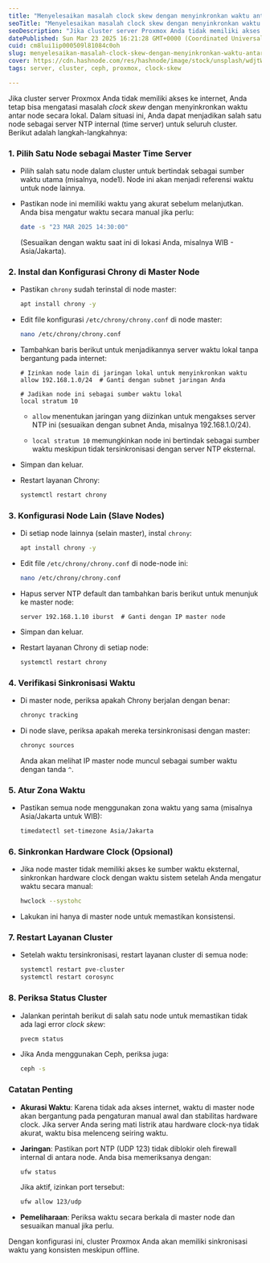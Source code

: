 ```yaml
---
title: "Menyelesaikan masalah clock skew dengan menyinkronkan waktu antar node secara lokal di Cluster Proxmox VE"
seoTitle: "Menyelesaikan masalah clock skew dengan menyinkronkan waktu antar node"
seoDescription: "Jika cluster server Proxmox Anda tidak memiliki akses ke internet, Anda tetap bisa mengatasi masalah clock skew dengan menyinkronkan waktu antar node secara"
datePublished: Sun Mar 23 2025 16:21:28 GMT+0000 (Coordinated Universal Time)
cuid: cm8lui1ip000509l81084c0oh
slug: menyelesaikan-masalah-clock-skew-dengan-menyinkronkan-waktu-antar-node-secara-lokal-di-cluster-proxmox-ve
cover: https://cdn.hashnode.com/res/hashnode/image/stock/unsplash/wdjtWvJV-oI/upload/b1fbdf03632970f586dcafc81f2069de.jpeg
tags: server, cluster, ceph, proxmox, clock-skew

---
```


Jika cluster server Proxmox Anda tidak memiliki akses ke internet, Anda tetap bisa mengatasi masalah *clock skew* dengan menyinkronkan waktu antar node secara lokal. Dalam situasi ini, Anda dapat menjadikan salah satu node sebagai server NTP internal (time server) untuk seluruh cluster. Berikut adalah langkah-langkahnya:

### 1\. **Pilih Satu Node sebagai Master Time Server**

* Pilih salah satu node dalam cluster untuk bertindak sebagai sumber waktu utama (misalnya, node1). Node ini akan menjadi referensi waktu untuk node lainnya.
    
* Pastikan node ini memiliki waktu yang akurat sebelum melanjutkan. Anda bisa mengatur waktu secara manual jika perlu:
    
    ```bash
    date -s "23 MAR 2025 14:30:00"
    ```
    
    (Sesuaikan dengan waktu saat ini di lokasi Anda, misalnya WIB - Asia/Jakarta).
    

### 2\. **Instal dan Konfigurasi Chrony di Master Node**

* Pastikan `chrony` sudah terinstal di node master:
    
    ```bash
    apt install chrony -y
    ```
    
* Edit file konfigurasi `/etc/chrony/chrony.conf` di node master:
    
    ```bash
    nano /etc/chrony/chrony.conf
    ```
    
* Tambahkan baris berikut untuk menjadikannya server waktu lokal tanpa bergantung pada internet:
    
    ```
    # Izinkan node lain di jaringan lokal untuk menyinkronkan waktu
    allow 192.168.1.0/24  # Ganti dengan subnet jaringan Anda
    
    # Jadikan node ini sebagai sumber waktu lokal
    local stratum 10
    ```
    
    * `allow` menentukan jaringan yang diizinkan untuk mengakses server NTP ini (sesuaikan dengan subnet Anda, misalnya 192.168.1.0/24).
        
    * `local stratum 10` memungkinkan node ini bertindak sebagai sumber waktu meskipun tidak tersinkronisasi dengan server NTP eksternal.
        
* Simpan dan keluar.
    
* Restart layanan Chrony:
    
    ```bash
    systemctl restart chrony
    ```
    

### 3\. **Konfigurasi Node Lain (Slave Nodes)**

* Di setiap node lainnya (selain master), instal `chrony`:
    
    ```bash
    apt install chrony -y
    ```
    
* Edit file `/etc/chrony/chrony.conf` di node-node ini:
    
    ```bash
    nano /etc/chrony/chrony.conf
    ```
    
* Hapus server NTP default dan tambahkan baris berikut untuk menunjuk ke master node:
    
    ```
    server 192.168.1.10 iburst  # Ganti dengan IP master node
    ```
    
* Simpan dan keluar.
    
* Restart layanan Chrony di setiap node:
    
    ```bash
    systemctl restart chrony
    ```
    

### 4\. **Verifikasi Sinkronisasi Waktu**

* Di master node, periksa apakah Chrony berjalan dengan benar:
    
    ```bash
    chronyc tracking
    ```
    
* Di node slave, periksa apakah mereka tersinkronisasi dengan master:
    
    ```bash
    chronyc sources
    ```
    
    Anda akan melihat IP master node muncul sebagai sumber waktu dengan tanda `^`.
    

### 5\. **Atur Zona Waktu**

* Pastikan semua node menggunakan zona waktu yang sama (misalnya Asia/Jakarta untuk WIB):
    
    ```bash
    timedatectl set-timezone Asia/Jakarta
    ```
    

### 6\. **Sinkronkan Hardware Clock (Opsional)**

* Jika node master tidak memiliki akses ke sumber waktu eksternal, sinkronkan hardware clock dengan waktu sistem setelah Anda mengatur waktu secara manual:
    
    ```bash
    hwclock --systohc
    ```
    
* Lakukan ini hanya di master node untuk memastikan konsistensi.
    

### 7\. **Restart Layanan Cluster**

* Setelah waktu tersinkronisasi, restart layanan cluster di semua node:
    
    ```bash
    systemctl restart pve-cluster
    systemctl restart corosync
    ```
    

### 8\. **Periksa Status Cluster**

* Jalankan perintah berikut di salah satu node untuk memastikan tidak ada lagi error *clock skew*:
    
    ```bash
    pvecm status
    ```
    
* Jika Anda menggunakan Ceph, periksa juga:
    
    ```bash
    ceph -s
    ```
    

### Catatan Penting

* **Akurasi Waktu**: Karena tidak ada akses internet, waktu di master node akan bergantung pada pengaturan manual awal dan stabilitas hardware clock. Jika server Anda sering mati listrik atau hardware clock-nya tidak akurat, waktu bisa melenceng seiring waktu.
    
* **Jaringan**: Pastikan port NTP (UDP 123) tidak diblokir oleh firewall internal di antara node. Anda bisa memeriksanya dengan:
    
    ```bash
    ufw status
    ```
    
    Jika aktif, izinkan port tersebut:
    
    ```bash
    ufw allow 123/udp
    ```
    
* **Pemeliharaan**: Periksa waktu secara berkala di master node dan sesuaikan manual jika perlu.
    

Dengan konfigurasi ini, cluster Proxmox Anda akan memiliki sinkronisasi waktu yang konsisten meskipun offline.